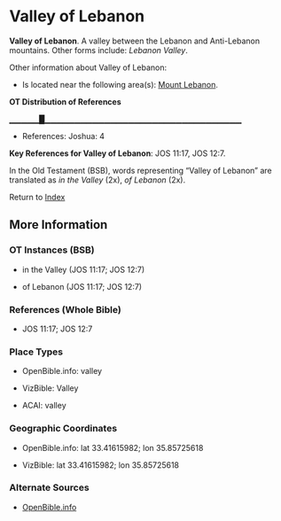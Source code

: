 # Valley of Lebanon
**Valley of Lebanon**. 
A valley between the Lebanon and Anti-Lebanon mountains. 
Other forms include: 
*Lebanon Valley*. 




Other information about Valley of Lebanon:


* Is located near the following area(s): 
[Mount Lebanon](LebanonMount.md). 


**OT Distribution of References**

▁▁▁▁▁█▁▁▁▁▁▁▁▁▁▁▁▁▁▁▁▁▁▁▁▁▁▁▁▁▁▁▁▁▁▁▁▁▁
* References: Joshua: 4



**Key References for Valley of Lebanon**: 
JOS 11:17, JOS 12:7. 


In the Old Testament (BSB), words representing “Valley of Lebanon” are translated as 
*in the Valley* (2x), *of Lebanon* (2x). 




Return to [Index](00-Index.md)

## More Information

### OT Instances (BSB)

* in the Valley (JOS 11:17; JOS 12:7)

* of Lebanon (JOS 11:17; JOS 12:7)



### References (Whole Bible)

* JOS 11:17; JOS 12:7


### Place Types

* OpenBible.info: valley

* VizBible: Valley

* ACAI: valley



### Geographic Coordinates

* OpenBible.info: lat 33.41615982; lon 35.85725618

* VizBible: lat 33.41615982; lon 35.85725618



### Alternate Sources

* [OpenBible.info](https://www.openbible.info/geo/ancient/ac2192b)



